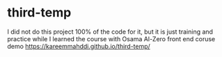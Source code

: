 # third-temp
I did not do this project 100% of the code for it, but it is just training and practice while I learned the course with Osama Al-Zero front end coruse
demo https://kareemmahddi.github.io/third-temp/

